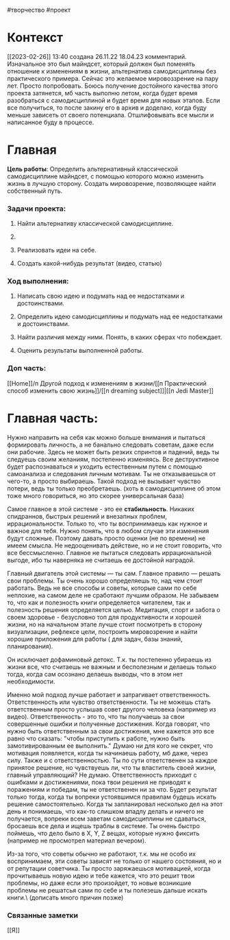 #творчество   #проект 
# Контекст
[[2023-02-26]] 13:40 создана 26.11.22
18.04.23 комментарий.  Изначальное это был майндсет, который должен был поменять отношение к изменениям в жизни, альтернатива самодисциплины без практического примера. Сейчас это желаемое мировоззрение на пару лет. Просто попробовать. 
Боюсь получение достойного качества этого проекта затянется, мб часть выполню летом, когда будет время разобраться с самодисциплиной и будет время для новых этапов. Если все получиться, то после закину его в архив и доделаю, когда буду меньше зависеть от своего потенциала. 
Отшлифовывать все мысли и написанное буду в процессе.
# Главная

**Цель работы**: Определить альтернативный классической самодисциплине майндсет, с помощью которого можно изменить жизнь в лучшую сторону. Создать мировозрение, позволяющее найти собственный путь.  

### Задачи проекта:

1. Найти альтернативу классической самодисциплине. 
    
2. 
    
3.  Реализовать идеи на себе. 
    
4.  Создать какой-нибудь результат (видео, статью)
    

### Ход выполнения:

1.  Написать свою идею и подумать над ее недостатками и достоинствами. 
    
2.  Определить идею самодисциплины и подумать над ее недостатками и достоинствами. 
    
3.  Найти различия между ними. Понять, в каких сферах что побеждает.
    
4.  Оценить результаты выполненной работы. 
### Доп часть: 
[[Home]]/п Другой подход к изменениям в жизни/[[п Практический способ изменить свою жизнь]]/[[п dreaming subject]]|[[п Jedi Master]]

# Главная часть:

Нужно направить на себя как можно больше внимания и пытаться формировать личность, а не банально следовать советам, даже если они рабочие. Здесь не может быть резких спринтов и падений, ведь ты следуешь своим желаниям, постепенно изменяясь. Все деструктивное будет распознаваться и уходить естественным путем с помощью самоанализа и следования личным мотивам. Ты не отказываешься от чего-то, а просто выбираешь. Такой подход не вызывает чувство потери, ведь ты только преобретаешь. (хоть в самодисциплине об этом тоже много говориться, но это скорее универсальная база)

Самое главное в этой системе - это ее **стабильность**. Никаких спидраннов, быстрых решений и внезапных проблем, иррациональности. Только то, что ты воспринимаешь как нужное и важное для тебя. Нужно понять, что в любом случае эти изменения будут сложные. Поэтому давать просто оценки (не по времени) не имеем смысла. Не недооценивать действие, но и не стоит говорить, что все бессмысленно. Главное не пытаться следовать иррациональной выгоде, ибо ты наверняка не считаешь ее достойной наградой. 

Главный двигатель этой системы — ты сам. Главное правило — решать свои проблемы. Ты очень хорошо определяешь то, над чем стоит работать. Ведь не все способы и советы, которые сами по себе неплохие, на самом деле не сработают лучшим образом. Не забываем то, что как и полезность книги определяется читателем, так и полезность решения определяется целью. Медитация, спорт и забота о своем здоровье - безусловно топ для продуктивности и хорошей жизни, но на начальном этапе лучше стоит посмотреть в сторону визуализации, рефлексе цели, построить мировозрение и найти хорошие приложения для работы ( для задач, базы знаний, планирования).

Он исключает дофаминовый детокс. Т.к. ты постепенно убираешь из жизни все, что считаешь не важным и бесполезным и делаешь только тогда, когда сам осознано делаешь выводы, что в этом нет необходимости. 


Именно мой подход лучше работает и затрагивает ответственность. Ответственность или чувство ответственности. Ты не можешь стать ответственным просто услышав совет другого человека (например из видео). Ответственность - это то, что ты получаешь за свои совершенные ошибки и полученные достижения. Когда говорят, что нужно быть ответственным за свои достижения, мне кажется это все равно что сказать: "чтобы приступить к работе, нужно быть замотивированным ее выполнить." Думаю ни для кого не секрет, что мотивация появляется, когда ты начинаешь работу, мб даже, через силу. Также и с ответственностью. Ты по сути ответственен за каждое принятое решение, но чувствуешь ли, что ты властитель своей жизни, главный управляющий? Не думаю. Ответственность приходит с ошибками и достижениями, пока твои решения не приводят к поражениям и победам, ты не ответственен ни за что. Будет результат только тогда, когда ты вопреки устоявшимся правилам будешь искать решение самостоятельно. Когда ты запланировал несколько дел на этот день и понимаешь, что как-то слишком впадлу делать и ничего не получается, вопреки всем заветам самодисциплины не сдаваться, бросаешь все дела и ищешь траблы в системе. Ты очень быстро поймешь, что дело было в X, Y, Z вещах, которые нужно фиксить (например не просмотрел материал вечером).

Из-за того, что советы обычно не работают, т.к. мы не особо их воспринимаем, эти советы зависят не только от нашего состояния, но и от репутации советчика. Ты просто заряжаешься мотивацией, когда прочитываешь новую идею и тебе кажется, что это решит твои проблемы, но даже если это произойдет, то новые возникшие проблемы не решатсья сами по себе и ты полезешь дальше искать книги.\ (дописать много причин позже)





### Связанные заметки
[[Я]]
